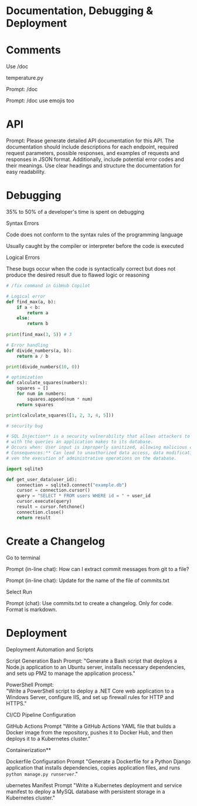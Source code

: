 # Documentation, Debugging & Deployment

# Comments

Use /doc

temperature.py

Prompt:  /doc

Prompt:  /doc use emojis too

# API

Prompt:  Please generate detailed API documentation for this API. The documentation should include descriptions for each endpoint, required request parameters, possible responses, and examples of requests and responses in JSON format. Additionally, include potential error codes and their meanings. Use clear headings and structure the documentation for easy readability.

# Debugging

35% to 50% of a developer's time is spent on debugging

Syntax Errors

Code does not conform to the syntax rules of the programming language

Usually caught by the compiler or interpreter before the code is executed

Logical Errors

These bugs occur when the code is syntactically correct but does not produce the desired result due to flawed logic or reasoning

```python
# /fix command in GibHub Copilot
```

```python
# Logical error
def find_max(a, b):
    if a < b:
        return a
    else:
        return b
    
print(find_max(3, 5)) # 3
```

```python
# Error handling
def divide_numbers(a, b):
    return a / b

print(divide_numbers(10, 0)) 
```

```python
# optimization
def calculate_squares(numbers):
    squares = []
    for num in numbers:
        squares.append(num * num)
    return squares

print(calculate_squares([1, 2, 3, 4, 5]))
```

```python
# security bug

# SQL Injection** is a security vulnerability that allows attackers to interfere 
# with the queries an application makes to its database.
# Occurs when: User input is improperly sanitized, allowing malicious code to be included in SQL statements.
# Consequences:** Can lead to unauthorized data access, data modification, database corruption, or e
# ven the execution of administrative operations on the database.

import sqlite3

def get_user_data(user_id):
    connection = sqlite3.connect("example.db")
    cursor = connection.cursor()
    query = "SELECT * FROM users WHERE id = " + user_id
    cursor.execute(query)
    result = cursor.fetchone()
    connection.close()
    return result
```



# Create a Changelog

Go to terminal

Prompt (in-line chat):  How can I extract commit messages from git to a file?

Prompt (in-line chat):  Update for the name of the file of commits.txt

Select Run

Prompt (chat):  Use commits.txt to create a changelog.  Only for code.  Format is markdown.

# Deployment

Deployment Automation and Scripts

Script Generation 
Bash Prompt:
  "Generate a Bash script that deploys a Node.js application to an Ubuntu server, installs necessary dependencies, and sets up PM2 to manage the application process."
 
PowerShell Prompt:  
  "Write a PowerShell script to deploy a .NET Core web application to a Windows Server, configure IIS, and set up firewall rules for HTTP and HTTPS."

CI/CD Pipeline Configuration

GitHub Actions Prompt 
  "Write a GitHub Actions YAML file that builds a Docker image from the repository, pushes it to Docker Hub, and then deploys it to a Kubernetes cluster."

Containerization**

Dockerfile Configuration Prompt
  "Generate a Dockerfile for a Python Django application that installs dependencies, copies application files, and runs `python manage.py runserver`."

ubernetes Manifest Prompt
  "Write a Kubernetes deployment and service manifest to deploy a MySQL database with persistent storage in a Kubernetes cluster."